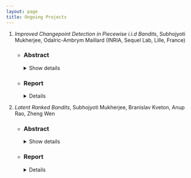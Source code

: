 ```yaml
---
layout: page
title: Ongoing Projects
---
```


1. *Improved Changepoint Detection in Piecewise i.i.d Bandits*, Subhojyoti Mukherjee, Odalric-Ambrym Maillard (INRIA, Sequel Lab, Lille, France)

   * ### Abstract ###
   
      <details>
        <summary>
          Show details
        </summary>
          <p> We consider the setup of stochastic multi-armed bandits in the case when reward distributions are piecewise i.i.d. with unknown changepoints. Out of generality, we assume the reward distributions to be bounded and thus do not restrict to specific parametric exponential families. Due to the regret minimization objective, we study the change of mean, in the context when not only the change times are unknown, but also the mean before and after any change. We focus on the case when changes happen simultaneously on all arms, and in stark contrast with the existing literature, we target gap-dependent (as opposed to only gap-independent) regret bounds involving the magnitude of changes and optimality-gaps. We introduce two simple adaptations of UCB-strategies that employ scan-statistics in order to actively detect the changepoints, without knowing in advance the number of changepoints G. We also derive gap-independent regret bounds. The first strategy UCB-CPD does not know the time horizon T and achieve a O(√(GT)log T) regret bound, while the second strategy ImpCPD makes use of the knowledge of T to remove the log T dependency thereby closing an important gap with respect to the lower bound. Empirically, ImpCPD outperforms most of the passive and adaptive algorithms except the oracle-based algorithms that have access to the exact changepoints in all the considered environments.</p>
      </details>
      
   * ### Report ###
    
      <details>
      
        [Download Report](/pdf/aistats_2019.pdf)
      
      </details>
    
2. *Latent Ranked Bandits*, Subhojyoti Mukherjee, Branislav Kveton, Anup Rao, Zheng Wen

   * ### Abstract ###
   
      <details>
        <summary>
          Show details
        </summary>
          <p> We study the problem of learning personalized ranked lists of diverse items for multiple users, from sequential observations of user preferences. The user-item preference matrix is non-negative and low-rank. Existing methods for solving similar problems are based on reconstructing the preference matrix from its noisy observations using matrix factorization techniques, and typically require strong assumptions on the reconstructed matrix. We depart from this standard approach and consider a family of low-rank matrices, where the set of most preferred items of all users is small and can be learned efficiently. Then we learn to present this set to each user in a personalized manner, in the order of the descending preferences of the user. We propose a computationally efficient algorithm that implements this procedure, and prove a sublinear bound on its n-step regret. We evaluate the algorithm empirically on several synthetic and real-world datasets. In all experiments, we outperform existing state-of-the-art algorithms. </p>
       </details>
    
    * ### Report ###
    
       <details>
  
         [Download Report](/pdf/paper.pdf)
      
       </details>
